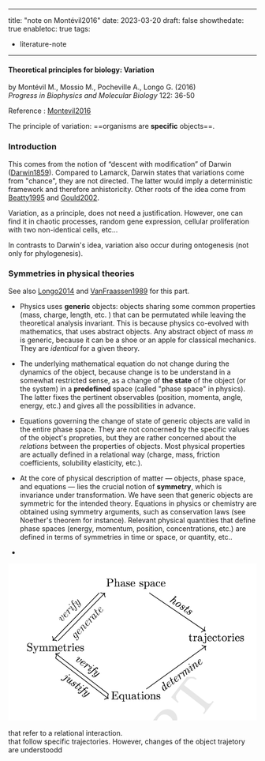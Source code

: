 

---
title: "note on Montévil2016"
date: 2023-03-20
draft: false
showthedate: true
enabletoc: true
tags:
- literature-note
---

#### **Theoretical principles for biology: Variation**     
by Montévil M., Mossio M., Pocheville A., Longo G. (2016)         
*Progress in Biophysics and Molecular Biology* 122: 36-50    

Reference : [Montevil2016](reference/Montevil2016.md)

The principle of variation: ==organisms are **specific** objects==. 

### Introduction

This comes from the notion of “descent with modification” of Darwin ([Darwin1859](reference/Darwin1859.md)). Compared to Lamarck, Darwin states that variations come from "chance", they are not directed. The latter would imply a deterministic framework and therefore anhistoricity. 
Other roots of the idea come from  [Beatty1995](reference/Beatty1995.md) and [Gould2002](reference/Gould2002.md).

Variation, as a principle, does not need a justification. However, one can find it in chaotic processes, random gene expression, cellular proliferation with two non-identical cells, etc...

In contrasts to Darwin's idea, variation also occur during ontogenesis (not only for phylogenesis). 

### Symmetries in physical theories

See also [Longo2014](reference/Longo2014.md) and [VanFraassen1989](reference/VanFraassen1989.md) for this part. 
- Physics uses **generic** objects: objects sharing some common properties (mass, charge, length, etc. ) that can be permutated while leaving the theoretical analysis invariant. This is because physics co-evolved with mathematics, that uses abstract objects. Any abstract object of mass $m$ is generic, because it can be a shoe or an apple for classical mechanics. They are *identical* for a given theory.

- The underlying mathematical equation do not change during the dynamics of the object, because change is to be understand in a somewhat restricted sense, as a change of **the state** of the object (or the system) in a **predefined** space (called "phase space" in physics). The latter fixes the pertinent observables (position, momenta, angle, energy, etc.) and gives all the possibilities in advance. 

- Equations governing the change of state of generic objects are valid in the entire phase space. They are not concerned by the specific values of the object's propreties, but they are rather concerned about the *relations* between the properties of objects. Most physical properties are actually defined in a relational way (charge, mass, friction coefficients, solubility elasticity, etc.). 

- At the core of physical description of matter — objects, phase space, and equations — lies the crucial notion of **symmetry**, which is invariance under transformation. We have seen that generic objects are symmetric for the intended theory. Equations in physics or chemistry are obtained using symmetry arguments, such as conservation laws (see Noether's theorem for instance). Relevant physical quantities that define phase spaces (energy, momentum, position, concentrations, etc.) are defined in terms of symmetries in time or space, or quantity, etc.. 
- 



![](images/Pasted%20image%2020230320111525.png)

that refer to a relational interaction.  
that follow specific trajectories. However, changes of the object trajetory are understoodd  